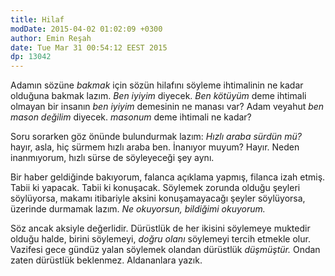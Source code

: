 ```yaml
---
title: Hilaf
modDate: 2015-04-02 01:02:09 +0300
author: Emin Reşah
date: Tue Mar 31 00:54:12 EEST 2015 
dp: 13042 
---
```


Adamın sözüne *bakmak* için sözün hilafını söyleme ihtimalinin ne
kadar olduğuna bakmak lazım. *Ben iyiyim* diyecek. *Ben kötüyüm* deme
ihtimali olmayan bir insanın *ben iyiyim* demesinin ne manası var?
Adam veyahut *ben mason değilim* diyecek. *masonum* deme ihtimali ne
kadar?

Soru sorarken göz önünde bulundurmak lazım: *Hızlı araba sürdün mü?*
hayır, asla, hiç sürmem hızlı araba ben. İnanıyor muyum? Hayır. Neden
inanmıyorum, hızlı sürse de söyleyeceği şey aynı.

Bir haber geldiğinde bakıyorum, falanca açıklama yapmış, filanca izah
etmiş. Tabii ki yapacak. Tabii ki konuşacak. Söylemek zorunda olduğu
şeyleri söylüyorsa, makamı itibariyle aksini konuşamayacağı şeyler
söylüyorsa, üzerinde durmamak lazım. *Ne okuyorsun, bildiğimi
okuyorum.*

Söz ancak aksiyle değerlidir. Dürüstlük de her ikisini söylemeye
muktedir olduğu halde, birini söylemeyi, *doğru olanı* söylemeyi
tercih etmekle olur. Vazifesi gece gündüz yalan söylemek olandan
dürüstlük *düşmüştür.* Ondan zaten dürüstlük beklenmez. Aldananlara
yazık.
